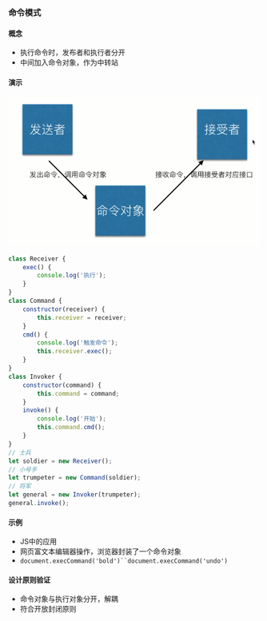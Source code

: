 ### 命令模式
#### 概念
- 执行命令时，发布者和执行者分开
- 中间加入命令对象，作为中转站
#### 演示
![效果](https://github.com/liuxilei/itlr-road/blob/master/Design-pattern/img/command.png)
```javascript
class Receiver {
    exec() {
        console.log('执行');
    }
}
class Command {
    constructor(receiver) {
        this.receiver = receiver;
    }
    cmd() {
        console.log('触发命令');
        this.receiver.exec();
    }
}
class Invoker {
    constructor(command) {
        this.command = command;
    }
    invoke() {
        console.log('开始');
        this.command.cmd();
    }
}
// 士兵
let soldier = new Receiver();
// 小号手
let trumpeter = new Command(soldier);
// 将军
let general = new Invoker(trumpeter);
general.invoke();
```
#### 示例
- JS中的应用
- 网页富文本编辑器操作，浏览器封装了一个命令对象
- `document.execCommand('bold')``document.execCommand('undo')`
#### 设计原则验证
- 命令对象与执行对象分开，解耦
- 符合开放封闭原则